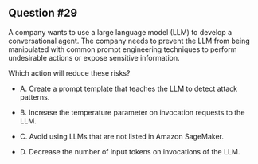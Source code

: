 ## Question #29

 A company wants to use a large language model (LLM) to develop a conversational agent. The company needs to prevent the LLM from being manipulated with common prompt engineering techniques to perform undesirable actions or expose sensitive information.

Which action will reduce these risks?

- A. Create a prompt template that teaches the LLM to detect attack patterns.

- B. Increase the temperature parameter on invocation requests to the LLM.

- C. Avoid using LLMs that are not listed in Amazon SageMaker.

- D. Decrease the number of input tokens on invocations of the LLM.
